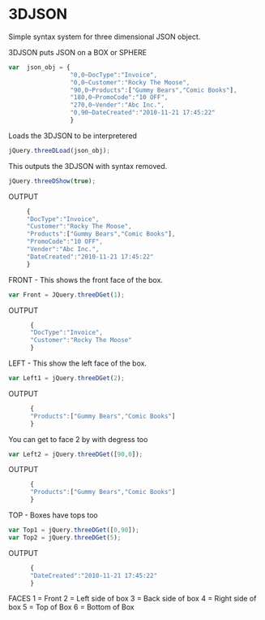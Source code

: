 3DJSON
======

Simple syntax system for three dimensional JSON object.

3DJSON puts JSON on a BOX or SPHERE

```javascript
var  json_obj = {
                 "0,0~DocType":"Invoice",
                 "0,0~Customer":"Rocky The Moose",
                 "90,0~Products":["Gummy Bears","Comic Books"],
                 "180,0~PromoCode":"10 OFF",
                 "270,0~Vender":"Abc Inc.",
                 "0,90~DateCreated":"2010-11-21 17:45:22"
                 }
```


Loads the 3DJSON to be interpretered
```javascript
jQuery.threeDLoad(json_obj);
```

This outputs the 3DJSON with syntax removed.

```javascript
jQuery.threeDShow(true);
```

OUTPUT
```javascript  
     {
     "DocType":"Invoice",
     "Customer":"Rocky The Moose",
     "Products":["Gummy Bears","Comic Books"],
     "PromoCode":"10 OFF",
     "Vender":"Abc Inc.",
     "DateCreated":"2010-11-21 17:45:22"
     }
```

FRONT - This shows the front face of the box.

```javascript
var Front = JQuery.threeDGet(1);
```

OUTPUT
```javascript
      {
      "DocType":"Invoice",
      "Customer":"Rocky The Moose"
      }
```    
LEFT - This show the left face of the box.

```javascript
var Left1 = jQuery.threeDGet(2);
```

OUTPUT
```javascript 
      {
      "Products":["Gummy Bears","Comic Books"]
      }
```    
You can get to face 2 by with degress too

```javascript
var Left2 = jQuery.threeDGet([90,0]);
```

OUTPUT
```javascript
      {
      "Products":["Gummy Bears","Comic Books"]
      }
```

TOP - Boxes have tops too
```javascript
var Top1 = jQuery.threeDGet([0,90]);
var Top2 = jQuery.threeDGet(5);
```

OUTPUT
```javascript
      {
      "DateCreated":"2010-11-21 17:45:22"
      }
```     
FACES 
  1 = Front
  2 = Left side of box
  3 = Back side of box
  4 = Right side of box
  5 = Top of Box
  6 = Bottom of Box
